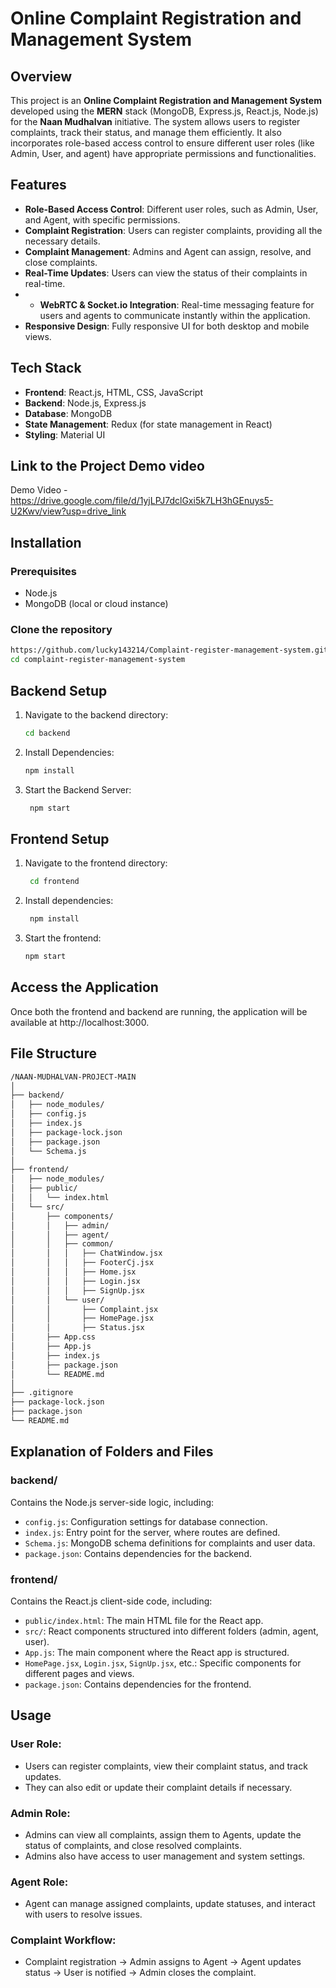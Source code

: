 # Online Complaint Registration and Management System

## Overview
This project is an **Online Complaint Registration and Management System** developed using the **MERN** stack (MongoDB, Express.js, React.js, Node.js) for the **Naan Mudhalvan** initiative. The system allows users to register complaints, track their status, and manage them efficiently. It also incorporates role-based access control to ensure different user roles (like Admin, User, and agent) have appropriate permissions and functionalities.

## Features
- **Role-Based Access Control**: Different user roles, such as Admin, User, and Agent, with specific permissions.
- **Complaint Registration**: Users can register complaints, providing all the necessary details.
- **Complaint Management**: Admins and Agent can assign, resolve, and close complaints.
- **Real-Time Updates**: Users can view the status of their complaints in real-time.
- - **WebRTC & Socket.io Integration**: Real-time messaging feature for users and agents to communicate instantly within the application.
- **Responsive Design**: Fully responsive UI for both desktop and mobile views.

## Tech Stack
- **Frontend**: React.js, HTML, CSS, JavaScript
- **Backend**: Node.js, Express.js
- **Database**: MongoDB
- **State Management**: Redux (for state management in React)
- **Styling**: Material UI
## Link to the Project Demo video
Demo Video - https://drive.google.com/file/d/1yjLPJ7dclGxi5k7LH3hGEnuys5-U2Kwv/view?usp=drive_link

## Installation

### Prerequisites
- Node.js
- MongoDB (local or cloud instance)

### Clone the repository
```bash
https://github.com/lucky143214/Complaint-register-management-system.git
cd complaint-register-management-system
```

## Backend Setup

1. Navigate to the backend directory:
   ```bash
   cd backend
   ```
2. Install Dependencies:
   ```bash
   npm install
   ```
3. Start the Backend Server:
   ```bash
    npm start
   ```

## Frontend Setup

1. Navigate to the frontend directory:
   ```bash
    cd frontend
   ```
2. Install dependencies:
   ```bash
    npm install
   ```
3. Start the frontend:
     ```bash
    npm start
   ```
## Access the Application
Once both the frontend and backend are running, the application will be available at http://localhost:3000.

## File Structure

```bash
/NAAN-MUDHALVAN-PROJECT-MAIN
│
├── backend/
│   ├── node_modules/
│   ├── config.js
│   ├── index.js
│   ├── package-lock.json
│   ├── package.json
│   └── Schema.js
│
├── frontend/
│   ├── node_modules/
│   ├── public/
│   │   └── index.html
│   └── src/
│       ├── components/
│       │   ├── admin/
│       │   ├── agent/
│       │   ├── common/
│       │   │   ├── ChatWindow.jsx
│       │   │   ├── FooterCj.jsx
│       │   │   ├── Home.jsx
│       │   │   ├── Login.jsx
│       │   │   ├── SignUp.jsx
│       │   └── user/
│       │       ├── Complaint.jsx
│       │       ├── HomePage.jsx
│       │       ├── Status.jsx
│       ├── App.css
│       ├── App.js
│       ├── index.js
│       ├── package.json
│       └── README.md
│
├── .gitignore
├── package-lock.json
├── package.json
└── README.md
```

## Explanation of Folders and Files

### backend/
Contains the Node.js server-side logic, including:
- `config.js`: Configuration settings for database connection.
- `index.js`: Entry point for the server, where routes are defined.
- `Schema.js`: MongoDB schema definitions for complaints and user data.
- `package.json`: Contains dependencies for the backend.

### frontend/
Contains the React.js client-side code, including:
- `public/index.html`: The main HTML file for the React app.
- `src/`: React components structured into different folders (admin, agent, user).
- `App.js`: The main component where the React app is structured.
- `HomePage.jsx`, `Login.jsx`, `SignUp.jsx`, etc.: Specific components for different pages and views.
- `package.json`: Contains dependencies for the frontend.
  
## Usage

### User Role:
- Users can register complaints, view their complaint status, and track updates.
- They can also edit or update their complaint details if necessary.

### Admin Role:
- Admins can view all complaints, assign them to Agents, update the status of complaints, and close resolved complaints.
- Admins also have access to user management and system settings.

### Agent Role:
- Agent can manage assigned complaints, update statuses, and interact with users to resolve issues.

### Complaint Workflow:
- Complaint registration → Admin assigns to Agent → Agent updates status → User is notified → Admin closes the complaint.
